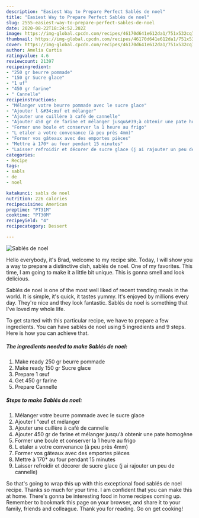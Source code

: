 ```yaml
---
description: "Easiest Way to Prepare Perfect Sablés de noel"
title: "Easiest Way to Prepare Perfect Sablés de noel"
slug: 2555-easiest-way-to-prepare-perfect-sables-de-noel
date: 2020-08-22T18:24:52.202Z
image: https://img-global.cpcdn.com/recipes/46170d641e612da1/751x532cq70/sables-de-noel-photo-principale-de-la-recette.jpg
thumbnail: https://img-global.cpcdn.com/recipes/46170d641e612da1/751x532cq70/sables-de-noel-photo-principale-de-la-recette.jpg
cover: https://img-global.cpcdn.com/recipes/46170d641e612da1/751x532cq70/sables-de-noel-photo-principale-de-la-recette.jpg
author: Amelia Curtis
ratingvalue: 4.6
reviewcount: 21397
recipeingredient:
- "250 gr beurre pommade"
- "150 gr Sucre glace"
- "1 uf"
- "450 gr farine"
- " Cannelle"
recipeinstructions:
- "Mélanger votre beurre pommade avec le sucre glace"
- "Ajouter l &#34;œuf et mélanger"
- "Ajouter une cuillère à café de cannelle"
- "Ajouter 450 gr de farine et mélanger jusqu&#39;à obtenir une pate homogène"
- "Former une boule et conserver la 1 heure au frigo"
- "L etaler a votre convenance (à peu près 4mm)"
- "Former vos gâteaux avec des emportes pièces"
- "Mettre à 170* au four pendant 15 minutes"
- "Laisser refroidir et décorer de sucre glace (j ai rajouter un peu de cannelle)"
categories:
- Recipe
tags:
- sabls
- de
- noel

katakunci: sabls de noel 
nutrition: 226 calories
recipecuisine: American
preptime: "PT31M"
cooktime: "PT30M"
recipeyield: "4"
recipecategory: Dessert

---
```



![Sablés de noel](https://img-global.cpcdn.com/recipes/46170d641e612da1/751x532cq70/sables-de-noel-photo-principale-de-la-recette.jpg)

Hello everybody, it's Brad, welcome to my recipe site. Today, I will show you a way to prepare a distinctive dish, sablés de noel. One of my favorites. This time, I am going to make it a little bit unique. This is gonna smell and look delicious.

Sablés de noel is one of the most well liked of recent trending meals in the world. It is simple, it's quick, it tastes yummy. It's enjoyed by millions every day. They're nice and they look fantastic. Sablés de noel is something that I've loved my whole life.




To get started with this particular recipe, we have to prepare a few ingredients. You can have sablés de noel using 5 ingredients and 9 steps. Here is how you can achieve that.

<!--inarticleads1-->

##### The ingredients needed to make Sablés de noel:

1. Make ready 250 gr beurre pommade
1. Make ready 150 gr Sucre glace
1. Prepare 1 œuf
1. Get 450 gr farine
1. Prepare  Cannelle




<!--inarticleads2-->

##### Steps to make Sablés de noel:

1. Mélanger votre beurre pommade avec le sucre glace
1. Ajouter l &#34;œuf et mélanger
1. Ajouter une cuillère à café de cannelle
1. Ajouter 450 gr de farine et mélanger jusqu&#39;à obtenir une pate homogène
1. Former une boule et conserver la 1 heure au frigo
1. L etaler a votre convenance (à peu près 4mm)
1. Former vos gâteaux avec des emportes pièces
1. Mettre à 170* au four pendant 15 minutes
1. Laisser refroidir et décorer de sucre glace (j ai rajouter un peu de cannelle)




So that's going to wrap this up with this exceptional food sablés de noel recipe. Thanks so much for your time. I am confident that you can make this at home. There's gonna be interesting food in home recipes coming up. Remember to bookmark this page on your browser, and share it to your family, friends and colleague. Thank you for reading. Go on get cooking!
